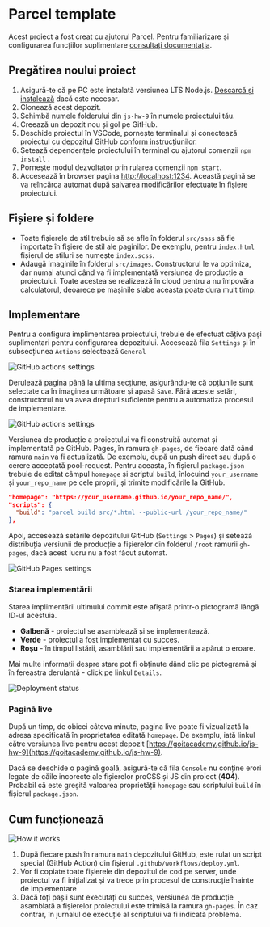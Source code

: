 # Parcel template

Acest proiect a fost creat cu ajutorul Parcel. Pentru familiarizare și
configurarea funcțiilor suplimentare
[consultați documentația](https://parceljs.org/).

## Pregătirea noului proiect

1. Asigură-te că pe PC este instalată versiunea LTS Node.js.
   [Descarcă și instalează](https://nodejs.org/en/) dacă este necesar.
2. Clonează acest depozit.
3. Schimbă numele folderului din `js-hw-9` în numele proiectului tău.
4. Creează un depozit nou și gol pe GitHub.
5. Deschide proiectul în VSCode, pornește terminalul și conectează proiectul cu
   depozitul GitHub
   [conform instrucțiunilor](https://docs.github.com/en/get-started/getting-started-with-git/managing-remote-repositories#changing-a-remote-repositorys-url).
6. Setează dependențele proiectului în terminal cu ajutorul comenzii
   `npm install` .
7. Pornește modul dezvoltator prin rularea comenzii `npm start`.
8. Accesează în browser pagina [http://localhost:1234](http://localhost:1234).
   Această pagină se va reîncărca automat după salvarea modificărilor efectuate
   în fișiere proiectului.

## Fișiere și foldere

- Toate fișierele de stil trebuie să se afle în folderul `src/sass` să fie
  importate în fișiere de stil ale paginilor. De exemplu, pentru `index.html`
  fișierul de stiluri se numește `index.scss`.
- Adaugă imaginile în folderul `src/images`. Constructorul le va optimiza, dar
  numai atunci când va fi implementată versiunea de producție a proiectului.
  Toate acestea se realizează în cloud pentru a nu împovăra calculatorul,
  deoarece pe mașinile slabe aceasta poate dura mult timp.

## Implementare

Pentru a configura implimentarea proiectului, trebuie de efectuat câțiva pași
suplimentari pentru configurarea depozitului. Accesează fila `Settings` și în
subsecțiunea `Actions` selectează `General`

![GitHub actions settings](./assets/actions-config-step-1.png)

Derulează pagina până la ultima secțiune, asigurându-te că opțiunile sunt
selectate ca în imaginea următoare și apasă `Save`. Fără aceste setări,
constructorul nu va avea drepturi suficiente pentru a automatiza procesul de
implementare.

![GitHub actions settings](./assets/actions-config-step-2.png)

Versiunea de producție a proiectului va fi construită automat și implementată pe
GitHub. Pages, în ramura `gh-pages`, de fiecare dată când ramura `main` va fi
actualizată. De exemplu, după un push direct sau după o cerere acceptată
pool-request. Pentru aceasta, în fișierul `package.json` trebuie de editat
câmpul `homepage` și scriptul `build`, înlocuind `your_username` și
`your_repo_name` pe cele proprii, și trimite modificările la GitHub.

```json
"homepage": "https://your_username.github.io/your_repo_name/",
"scripts": {
  "build": "parcel build src/*.html --public-url /your_repo_name/"
},
```

Apoi, accesează setările depozitului GitHub (`Settings` > `Pages`) și setează
distribuția versiunii de producție a fișierelor din folderul `/root` ramurii
`gh-pages`, dacă acest lucru nu a fost făcut automat.

![GitHub Pages settings](./assets/repo-settings.png)

### Starea implementării

Starea implimentării ultimului commit este afișată printr-o pictogramă lângă
ID-ul acestuia.

- **Galbenă** - proiectul se asamblează și se implementează.
- **Verde** - proiectul a fost implementat cu succes.
- **Roșu** - în timpul listării, asamblării sau implementării a apărut o eroare.

Mai multe informații despre stare pot fi obținute dând clic pe pictogramă și în
fereastra derulantă - click pe linkul `Details`.

![Deployment status](./assets/status.png)

### Pagină live

După un timp, de obicei câteva minute, pagina live poate fi vizualizată la
adresa specificată în proprietatea editată `homepage`. De exemplu, iată linkul
către versiunea live pentru acest depozit
[https://goitacademy.github.io/js-hw-9](https://goitacademy.github.io/js-hw-9).

Dacă se deschide o pagină goală, asigură-te că fila `Console` nu conține erori
legate de căile incorecte ale fișierelor proCSS și JS din proiect (**404**).
Probabil că este greșită valoarea proprietății `homepage` sau scriptului `build`
în fișierul `package.json`.

## Cum funcționează

![How it works](./assets/how-it-works.png)

1. După fiecare push în ramura `main` depozitului GitHub, este rulat un script
   special (GitHub Action) din fișierul `.github/workflows/deploy.yml`.
2. Vor fi copiate toate fișierele din depozitul de cod pe server, unde proiectul
   va fi inițializat și va trece prin procesul de construcție înainte de
   implementare
3. Dacă toți pașii sunt executați cu succes, versiunea de producție asamblată a
   fișierelor proiectului este trimisă la ramura `gh-pages`. În caz contrar, în
   jurnalul de execuție al scriptului va fi indicată problema.
